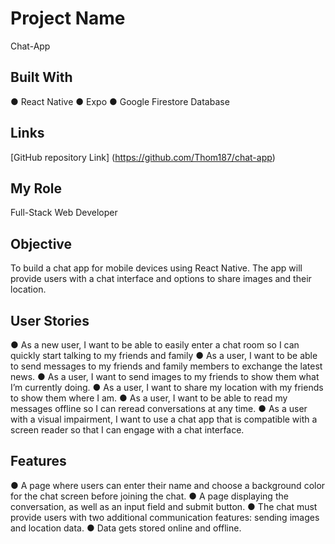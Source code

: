 # Project Name

Chat-App


## Built With

● React Native
● Expo
● Google Firestore Database

## Links

[GitHub repository Link] (https://github.com/Thom187/chat-app)


## My Role

Full-Stack Web Developer


## Objective

To build a chat app for mobile devices using React Native. The app will
provide users with a chat interface and options to share images and their
location.


## User Stories

● As a new user, I want to be able to easily enter a chat room so I can quickly start talking to my
friends and family
● As a user, I want to be able to send messages to my friends and family members to exchange
the latest news.
● As a user, I want to send images to my friends to show them what I’m currently doing.
● As a user, I want to share my location with my friends to show them where I am.
● As a user, I want to be able to read my messages offline so I can reread conversations at any
time.
● As a user with a visual impairment, I want to use a chat app that is compatible with a screen
reader so that I can engage with a chat interface.


## Features

● A page where users can enter their name and choose a background color for the chat screen
before joining the chat.
● A page displaying the conversation, as well as an input field and submit button.
● The chat must provide users with two additional communication features: sending images
and location data.
● Data gets stored online and offline.